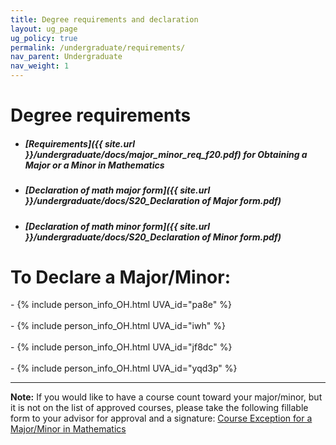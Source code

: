```yaml
---
title: Degree requirements and declaration
layout: ug_page
ug_policy: true
permalink: /undergraduate/requirements/
nav_parent: Undergraduate
nav_weight: 1
---
```


<h1 class="mb-3">Degree requirements</h1>

- ##### [Requirements]({{ site.url }}/undergraduate/docs/major_minor_req_f20.pdf) for Obtaining a Major or a Minor in Mathematics
- ##### [Declaration of math major form]({{ site.url }}/undergraduate/docs/S20_Declaration of Major form.pdf)
- ##### [Declaration of math minor form]({{ site.url }}/undergraduate/docs/S20_Declaration of Minor form.pdf)

<h1 class="mb-3 mt-3">To Declare a Major/Minor:</h1>
- {% include person_info_OH.html UVA_id="pa8e" %}<br><br class="hidden-sm-up">
- {% include person_info_OH.html UVA_id="iwh" %}<br><br class="hidden-sm-up">
- {% include person_info_OH.html UVA_id="jf8dc" %}<br><br class="hidden-sm-up">
- {% include person_info_OH.html UVA_id="yqd3p" %}


---

**Note:** If you would like to have a course count toward your major/minor, but it is not on the list of approved courses, please take the following fillable form to your advisor for approval and a signature:&nbsp;<a href="{{ site.url }}/undergraduate/docs/exception(fillable)_1.pdf">Course Exception for a Major/Minor in Mathematics</a>
